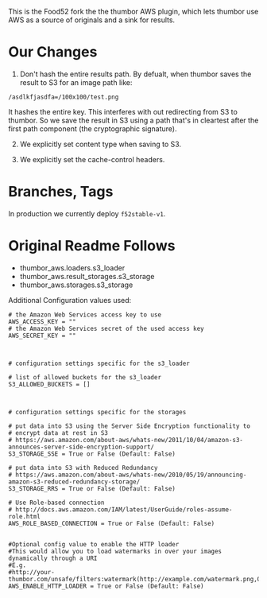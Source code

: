 This is the Food52 fork the the thumbor AWS plugin, which lets thumbor use
AWS as a source of originals and a sink for results.

Our Changes
===========

1. Don't hash the entire results path.  By defualt, when thumbor saves the result to S3 for an image path like:

```
/asdlkfjasdfa=/100x100/test.png
```

It hashes the entire key.  This interferes with out redirecting from S3 to
thumbor.  So we save the result in S3 using a path that's in cleartest after
the first path component (the cryptographic signature).

2. We explicitly set content type when saving to S3.

3. We explicitly set the cache-control headers.

Branches, Tags
==============

In production we currently deploy `f52stable-v1`.

Original Readme Follows
===========

 * thumbor_aws.loaders.s3_loader
 * thumbor_aws.result_storages.s3_storage
 * thumbor_aws.storages.s3_storage

Additional Configuration values used:

	# the Amazon Web Services access key to use
    AWS_ACCESS_KEY = ""
    # the Amazon Web Services secret of the used access key
    AWS_SECRET_KEY = ""



    # configuration settings specific for the s3_loader

    # list of allowed buckets for the s3_loader
    S3_ALLOWED_BUCKETS = []



    # configuration settings specific for the storages

    # put data into S3 using the Server Side Encryption functionality to
    # encrypt data at rest in S3
    # https://aws.amazon.com/about-aws/whats-new/2011/10/04/amazon-s3-announces-server-side-encryption-support/
    S3_STORAGE_SSE = True or False (Default: False)

    # put data into S3 with Reduced Redundancy
    # https://aws.amazon.com/about-aws/whats-new/2010/05/19/announcing-amazon-s3-reduced-redundancy-storage/
    S3_STORAGE_RRS = True or False (Default: False)

    # Use Role-based connection
    # http://docs.aws.amazon.com/IAM/latest/UserGuide/roles-assume-role.html
    AWS_ROLE_BASED_CONNECTION = True or False (Default: False)


    #Optional config value to enable the HTTP loader
    #This would allow you to load watermarks in over your images dynamically through a URI
    #E.g. 
    #http://your-thumbor.com/unsafe/filters:watermark(http://example.com/watermark.png,0,0,50)/s3_bucket/photo.jpg
    AWS_ENABLE_HTTP_LOADER = True or False (Default: False)

